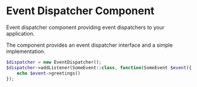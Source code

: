 # Event Dispatcher Component

Event dispatcher component providing event dispatchers to your application.

The component provides an event dispatcher interface and a simple
implementation.

```php
$dispatcher = new EventDispatcher();
$dispatcher->addListener(SomeEvent::class, function(SomeEvent $event){
    echo $event->greetings()
});
```
